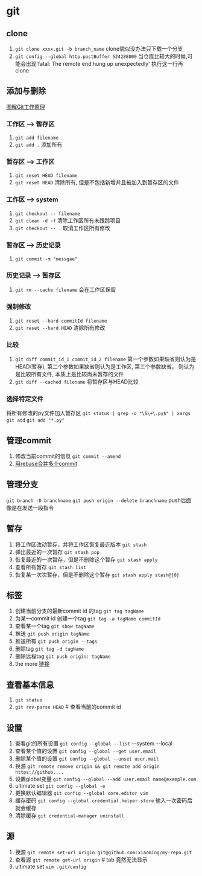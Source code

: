 # git


## clone
1. `git clone xxxx.git -b branch_name` clone貌似没办法只下载一个分支
2. `git config --global http.postBuffer 524288000` 
    当仓库比较大的时候,可能会出现'fatal: The remote end hung up unexpectedly'
    执行这一行再clone

## 添加与删除
[图解Git工作原理](https://mp.weixin.qq.com/s/hLjMxQQsRI2N9nzhQ5LfRQ)
### 工作区 --> 暂存区
1. `git add filename`
2. `git add .`  添加所有 

### 暂存区 --> 工作区
1. `git reset HEAD filename`
2. `git reset HEAD` 清除所有, 但是不包括新增并且被加入到暂存区的文件

### 工作区 --> system
1. `git checkout -- filename`
2. `git clean -d -f`   清除工作区所有未跟踪项目
3. `git checkout -- .` 取消工作区所有修改

### 暂存区 --> 历史记录
1. `git commit -m "messgae"`

### 历史记录 --> 暂存区
1. `git rm --cache filename` 会在工作区保留

### 强制修改
1. `git reset --hard commitId filename`
2. `git reset --hard HEAD` 清除所有修改

### 比较
1. `git diff commit_id_1 commit_id_2 filename` 第一个参数如果缺省则认为是HEAD(暂存), 第二个参数如果缺省则认为是工作区, 第三个参数缺省， 则认为是比较所有文件, 本质上是比较尚未暂存的文件
2. `git diff --cached filename` 将暂存区与HEAD比较


### 选择特定文件
将所有修改的py文件加入暂存区
`git status | grep -o "\S\+\.py$" | xargs git add`
`git add "*.py"`
## 管理commit
1. 修改当前commit的信息 `git commit --amend`
2. [用rebase合并多个commit](https://www.cnblogs.com/yxhblogs/p/10527271.html)

## 管理分支
`git branch -D branchname`
`git push origin --delete branchname` push后面像是在发送一段指令

## 暂存
1. 将工作区改动暂存，并将工作区恢复最近版本 
`git stash`
2. 弹出最近的一次暂存
`git stash pop`
3. 恢复最近的一次暂存，但是不删除这个暂存
`git stash apply`
4. 查看所有暂存
`git stash list`
5. 恢复某一次次暂存，但是不删除这个暂存
`git stash apply stash@{0}`

## 标签
1. 创建当前分支的最新commit id 的tag
`git tag tagName`
2. 为某一commit id 创建一个tag
`git tag -a tagName commitId`
3. 查看某一个tag
`git show tagName`
4. 推送
`git push origin tagName`
5. 推送所有
`git push origin --tags`
6. 删除tag
`git tag -d tagName`
7. 删除远程tag
`git push origin: tagName`
8. the more [链接](https://blog.csdn.net/jdsjlzx/article/details/98654951)

## 查看基本信息
1. `git status`
2. `git rev-parse HEAD` # 查看当前的commit id


## 设置
1. 查看git的所有设置
`git config --global --list` --system --local
2. 查看某个值的设置
`git config --global --get user.email`
3. 删除某个值的设置
`git config --global --unset user.mail`
4. 换源
`git remote remove origin && git remote add origin https://github....`
5. 设置global变量
`git config --global --add user.email name@example.com`
6. ultimate set
`git config --global -e`
7. 更换默认编辑器
`git config --global core.editor vim`
8. 缓存密码
`git config --global credential.helper store`
输入一次密码后就会缓存
9. 清除缓存
`git credential-manager uninstall`

## 源
1. 换源
`git remote set-url origin git@github.com:xiaoming/my-repo.git`
2. 查看源
`git remote get-url origin` # tab 竟然无法显示
3. ultimate set
`vim .git/config`